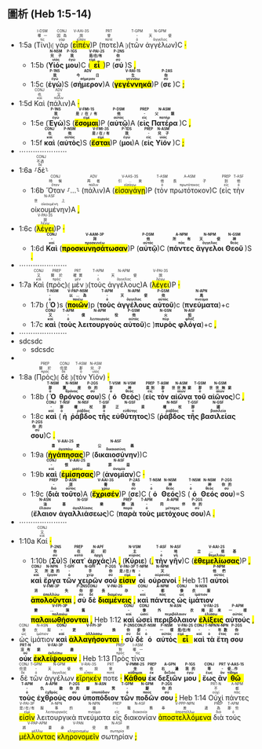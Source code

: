 ## 圖析 (Heb 1:5-14) 

- 1:5a (<RUBY><ruby><ruby>Τίνι<rt>τίς</rt></ruby><rt>哪一</rt></ruby><rt>I-DSM</rt></RUBY>)⦇ <RUBY><ruby><ruby>γὰρ<rt>γάρ</rt></ruby><rt>因為</rt></ruby><rt>CONJ</rt></RUBY> (<RUBY><ruby><ruby><mark class='verb'>εἶπέν</mark><rt>εἶπον</rt></ruby><rt>說</rt></ruby><rt>V-AAI-3S</rt></RUBY>)P (<RUBY><ruby><ruby>ποτε<rt>ποτέ</rt></ruby><rt>曾</rt></ruby><rt>PRT</rt></RUBY>)A ⦈(<RUBY><ruby><ruby>τῶν<rt>ὁ</rt></ruby><rt>-</rt></ruby><rt>T-GPM</rt></RUBY> <RUBY><ruby><ruby>ἀγγέλων<rt>ἄγγελος</rt></ruby><rt>天使</rt></ruby><rt>N-GPM</rt></RUBY>)C <mark class='punctuation'>·</mark> 
	- 1:5b (<strong><RUBY><ruby><ruby>Υἱός<rt>υἱός</rt></ruby><rt>兒子</rt></ruby><rt>N-NSM</rt></RUBY></strong> <strong><RUBY><ruby><ruby>μου<rt>ἐγώ</rt></ruby><rt>我</rt></ruby><rt>P-1GS</rt></RUBY></strong>)C (<strong><RUBY><ruby><ruby><mark class='verb'>εἶ</mark><rt>εἰμί</rt></ruby><rt>是/在/有</rt></ruby><rt>V-PAI-2S</rt></RUBY></strong>)P (<strong><RUBY><ruby><ruby>σύ<rt>σύ</rt></ruby><rt>你</rt></ruby><rt>P-2NS</rt></RUBY> </strong>)S <mark class='punctuation'>,</mark>
	- 1:5c (<strong><RUBY><ruby><ruby>ἐγὼ<rt>ἐγώ</rt></ruby><rt>我</rt></ruby><rt>P-1NS</rt></RUBY></strong>)S (<strong><RUBY><ruby><ruby>σήμερον<rt>σήμερον</rt></ruby><rt>今日</rt></ruby><rt>ADV</rt></RUBY></strong>)A (<strong><RUBY><ruby><ruby><mark class='verb'>γεγέννηκά</mark><rt>γεννάω</rt></ruby><rt>生</rt></ruby><rt>V-RAI-1S</rt></RUBY></strong>)P (<strong><RUBY><ruby><ruby>σε<rt>σύ</rt></ruby><rt>你</rt></ruby><rt>P-2AS</rt></RUBY> </strong>)C <mark class='punctuation'>;</mark>
- 1:5d <RUBY><ruby><ruby>Καὶ<rt>καί</rt></ruby><rt>也</rt></ruby><rt>CONJ</rt></RUBY> (<RUBY><ruby><ruby>πάλιν<rt>πάλιν</rt></ruby><rt>又</rt></ruby><rt>ADV</rt></RUBY>)A <mark class='punctuation'>·</mark> 
	- 1:5e (<strong><RUBY><ruby><ruby>Ἐγὼ<rt>ἐγώ</rt></ruby><rt>我</rt></ruby><rt>P-1NS</rt></RUBY></strong>)S (<strong><RUBY><ruby><ruby><mark class='verb'>ἔσομαι</mark><rt>εἰμί</rt></ruby><rt>是/在/有</rt></ruby><rt>V-FMI-1S</rt></RUBY></strong>)P (<strong><RUBY><ruby><ruby>αὐτῷ<rt>αὐτός</rt></ruby><rt>他</rt></ruby><rt>P-DSM</rt></RUBY></strong>)A (<strong><RUBY><ruby><ruby>εἰς<rt>εἰς</rt></ruby><rt>-</rt></ruby><rt>PREP</rt></RUBY></strong> <strong><RUBY><ruby><ruby>Πατέρα<rt>πατήρ</rt></ruby><rt>父親</rt></ruby><rt>N-ASM</rt></RUBY> </strong>)C <mark class='punctuation'>,</mark>
	- 1:5f <strong><RUBY><ruby><ruby>καὶ<rt>καί</rt></ruby><rt>也</rt></ruby><rt>CONJ</rt></RUBY></strong> (<strong><RUBY><ruby><ruby>αὐτὸς<rt>αὐτός</rt></ruby><rt>他</rt></ruby><rt>P-NSM</rt></RUBY></strong>)S (<strong><RUBY><ruby><ruby><mark class='verb'>ἔσται</mark><rt>εἰμί</rt></ruby><rt>是/在/有</rt></ruby><rt>V-FMI-3S</rt></RUBY></strong>)P (<strong><RUBY><ruby><ruby>μοι<rt>ἐγώ</rt></ruby><rt>我</rt></ruby><rt>P-1DS</rt></RUBY></strong>)A (<strong><RUBY><ruby><ruby>εἰς<rt>εἰς</rt></ruby><rt>-</rt></ruby><rt>PREP</rt></RUBY></strong> <strong><RUBY><ruby><ruby>Υἱόν<rt>υἱός</rt></ruby><rt>兒子</rt></ruby><rt>N-ASM</rt></RUBY> </strong>)C <mark class='punctuation'>;</mark>
- ⋯⋯⋯⋯⋯⋯⋯
- 1:6a ⸉<RUBY><ruby><ruby>δὲ<rt>δέ</rt></ruby><rt>不過</rt></ruby><rt>CONJ</rt></RUBY>⸊
	- 1:6b <RUBY><ruby><ruby>Ὅταν<rt>ὅταν</rt></ruby><rt>時候</rt></ruby><rt>CONJ</rt></RUBY> ⸉...⸊ (<RUBY><ruby><ruby>πάλιν<rt>πάλιν</rt></ruby><rt>再者</rt></ruby><rt>ADV</rt></RUBY>)A (<RUBY><ruby><ruby><mark class='verb'>εἰσαγάγῃ</mark><rt>εἰσάγω</rt></ruby><rt>引...來</rt></ruby><rt>V-AAS-3S</rt></RUBY>)P (<RUBY><ruby><ruby>τὸν<rt>ὁ</rt></ruby><rt>他</rt></ruby><rt>T-ASM</rt></RUBY> <RUBY><ruby><ruby>πρωτότοκον<rt>πρωτότοκος</rt></ruby><rt>長子</rt></ruby><rt>A-ASM</rt></RUBY>)C (<RUBY><ruby><ruby>εἰς<rt>εἰς</rt></ruby><rt>到</rt></ruby><rt>PREP</rt></RUBY> <RUBY><ruby><ruby>τὴν<rt>ὁ</rt></ruby><rt>他</rt></ruby><rt>T-ASF</rt></RUBY> <RUBY><ruby><ruby>οἰκουμένην<rt>οἰκουμένη</rt></ruby><rt>世上</rt></ruby><rt>N-ASF</rt></RUBY>)A <mark class='punctuation'>,</mark> 
- 1:6c (<RUBY><ruby><ruby><mark class='verb'>λέγει</mark><rt>λέγω</rt></ruby><rt>說</rt></ruby><rt>V-PAI-3S</rt></RUBY>)P <mark class='punctuation'>·</mark> 
	- 1:6d <strong><RUBY><ruby><ruby>Καὶ<rt>καί</rt></ruby><rt>-</rt></ruby><rt>CONJ</rt></RUBY></strong> (<strong><RUBY><ruby><ruby><mark class='verb'>προσκυνησάτωσαν</mark><rt>προσκυνέω</rt></ruby><rt>拜</rt></ruby><rt>V-AAM-3P</rt></RUBY></strong>)P (<strong><RUBY><ruby><ruby>αὐτῷ<rt>αὐτός</rt></ruby><rt>他</rt></ruby><rt>P-DSM</rt></RUBY></strong>)C (<strong><RUBY><ruby><ruby>πάντες<rt>πᾶς</rt></ruby><rt>所有</rt></ruby><rt>A-NPM</rt></RUBY></strong> <strong><RUBY><ruby><ruby>ἄγγελοι<rt>ἄγγελος</rt></ruby><rt>天使</rt></ruby><rt>N-NPM</rt></RUBY></strong> <strong><RUBY><ruby><ruby>Θεοῦ<rt>θεός</rt></ruby><rt>神</rt></ruby><rt>N-GSM</rt></RUBY> </strong>)S <mark class='punctuation'>.</mark>
- ⋯⋯⋯⋯⋯⋯⋯
- 1:7a <RUBY><ruby><ruby>Καὶ<rt>καί</rt></ruby><rt>又</rt></ruby><rt>CONJ</rt></RUBY> (<RUBY><ruby><ruby>πρὸς<rt>πρός</rt></ruby><rt>關於</rt></ruby><rt>PREP</rt></RUBY>)⦇ <RUBY><ruby><ruby>μὲν<rt>μέν</rt></ruby><rt>確實</rt></ruby><rt>PRT</rt></RUBY> ⦈(<RUBY><ruby><ruby>τοὺς<rt>ὁ</rt></ruby><rt>-</rt></ruby><rt>T-APM</rt></RUBY> <RUBY><ruby><ruby>ἀγγέλους<rt>ἄγγελος</rt></ruby><rt>天使</rt></ruby><rt>N-APM</rt></RUBY>)A (<RUBY><ruby><ruby><mark class='verb'>λέγει</mark><rt>λέγω</rt></ruby><rt>說</rt></ruby><rt>V-PAI-3S</rt></RUBY>)P <mark class='punctuation'>·</mark> 
	- 1:7b (<strong><RUBY><ruby><ruby>Ὁ<rt>ὁ</rt></ruby><rt>-</rt></ruby><rt>T-NSM</rt></RUBY></strong>)s (<strong><RUBY><ruby><ruby><mark class='ptc'>ποιῶν</mark><rt>ποιέω</rt></ruby><rt>以...為</rt></ruby><rt>V-PAP-NSM</rt></RUBY></strong>)p (<strong><RUBY><ruby><ruby>τοὺς<rt>ὁ</rt></ruby><rt>-</rt></ruby><rt>T-APM</rt></RUBY></strong> <strong><RUBY><ruby><ruby>ἀγγέλους<rt>ἄγγελος</rt></ruby><rt>天使</rt></ruby><rt>N-APM</rt></RUBY></strong> <strong><RUBY><ruby><ruby>αὐτοῦ<rt>αὐτός</rt></ruby><rt>他</rt></ruby><rt>P-GSM</rt></RUBY></strong>)c (<strong><RUBY><ruby><ruby>πνεύματα<rt>πνεῦμα</rt></ruby><rt>風</rt></ruby><rt>N-APN</rt></RUBY></strong>)+c 
	- 1:7c <strong><RUBY><ruby><ruby>καὶ<rt>καί</rt></ruby><rt>又</rt></ruby><rt>CONJ</rt></RUBY></strong> (<strong><RUBY><ruby><ruby>τοὺς<rt>ὁ</rt></ruby><rt>-</rt></ruby><rt>T-APM</rt></RUBY></strong> <strong><RUBY><ruby><ruby>λειτουργοὺς<rt>λειτουργός</rt></ruby><rt>僕役</rt></ruby><rt>N-APM</rt></RUBY></strong> <strong><RUBY><ruby><ruby>αὐτοῦ<rt>αὐτός</rt></ruby><rt>他</rt></ruby><rt>P-GSM</rt></RUBY></strong>)c )<strong><RUBY><ruby><ruby>πυρὸς<rt>πῦρ</rt></ruby><rt>火</rt></ruby><rt>N-GSN</rt></RUBY></strong> <strong><RUBY><ruby><ruby>φλόγα<rt>φλόξ</rt></ruby><rt>焰</rt></ruby><rt>N-ASF</rt></RUBY></strong>)+c <mark class='punctuation'>,</mark> 
- ⋯⋯⋯⋯⋯⋯⋯
- sdcsdc
	- sdcsdc
- 
- 1:8a (<RUBY><ruby><ruby>Πρὸς<rt>πρός</rt></ruby><rt>關於</rt></ruby><rt>PREP</rt></RUBY>)⦇ <RUBY><ruby><ruby>δὲ<rt>δέ</rt></ruby><rt>但是</rt></ruby><rt>CONJ</rt></RUBY> ⦈(<RUBY><ruby><ruby>τὸν<rt>ὁ</rt></ruby><rt>那</rt></ruby><rt>T-ASM</rt></RUBY> <RUBY><ruby><ruby>Υἱόν<rt>υἱός</rt></ruby><rt>兒子</rt></ruby><rt>N-ASM</rt></RUBY>) <mark class='punctuation'>·</mark> 
	- 1:8b (<strong><RUBY><ruby><ruby>Ὁ<rt>ὁ</rt></ruby><rt>那</rt></ruby><rt>T-NSM</rt></RUBY></strong> <strong><RUBY><ruby><ruby>θρόνος<rt>θρόνος</rt></ruby><rt>寶座</rt></ruby><rt>N-NSM</rt></RUBY></strong> <strong><RUBY><ruby><ruby>σου<rt>σύ</rt></ruby><rt>你的</rt></ruby><rt>P-2GS</rt></RUBY></strong>)S (<strong><RUBY><ruby><ruby>ὁ<rt>ὁ</rt></ruby><rt>那</rt></ruby><rt>T-VSM</rt></RUBY></strong> <strong><RUBY><ruby><ruby>Θεὸς<rt>θεός</rt></ruby><rt>神</rt></ruby><rt>N-VSM</rt></RUBY></strong>) (<strong><RUBY><ruby><ruby>εἰς<rt>εἰς</rt></ruby><rt>直到</rt></ruby><rt>PREP</rt></RUBY></strong> <strong><RUBY><ruby><ruby>τὸν<rt>ὁ</rt></ruby><rt>那</rt></ruby><rt>T-ASM</rt></RUBY></strong> <strong><RUBY><ruby><ruby>αἰῶνα<rt>αἰών</rt></ruby><rt>世世無窮</rt></ruby><rt>N-ASM</rt></RUBY></strong> <strong><RUBY><ruby><ruby>τοῦ<rt>ὁ</rt></ruby><rt>那</rt></ruby><rt>T-GSM</rt></RUBY></strong> <strong><RUBY><ruby><ruby>αἰῶνος<rt>αἰών</rt></ruby><rt>世世無窮</rt></ruby><rt>N-GSM</rt></RUBY></strong>)C <mark class='punctuation'>,</mark> 
	- 1:8c <strong><RUBY><ruby><ruby>καὶ<rt>καί</rt></ruby><rt>-</rt></ruby><rt>CONJ</rt></RUBY></strong> (<strong><RUBY><ruby><ruby>ἡ<rt>ὁ</rt></ruby><rt>那</rt></ruby><rt>T-NSF</rt></RUBY></strong> <strong><RUBY><ruby><ruby>ῥάβδος<rt>ῥάβδος</rt></ruby><rt>權杖</rt></ruby><rt>N-NSF</rt></RUBY></strong> <strong><RUBY><ruby><ruby>τῆς<rt>ὁ</rt></ruby><rt>那</rt></ruby><rt>T-GSF</rt></RUBY></strong> <strong><RUBY><ruby><ruby>εὐθύτητος<rt>εὐθύτης</rt></ruby><rt>正直</rt></ruby><rt>N-GSF</rt></RUBY></strong>)S (<strong><RUBY><ruby><ruby>ῥάβδος<rt>ῥάβδος</rt></ruby><rt>權杖</rt></ruby><rt>N-NSF</rt></RUBY></strong> <strong><RUBY><ruby><ruby>τῆς<rt>ὁ</rt></ruby><rt>那</rt></ruby><rt>T-GSF</rt></RUBY></strong> <strong><RUBY><ruby><ruby>βασιλείας<rt>βασιλεία</rt></ruby><rt>國</rt></ruby><rt>N-GSF</rt></RUBY></strong> <strong><RUBY><ruby><ruby>σου<rt>σύ</rt></ruby><rt>你的</rt></ruby><rt>P-2GS</rt></RUBY></strong>)C <mark class='punctuation'>.</mark> 
	- 1:9a (<strong><RUBY><ruby><ruby><mark class='verb'>ἠγάπησας</mark><rt>ἀγαπάω</rt></ruby><rt>喜愛</rt></ruby><rt>V-AAI-2S</rt></RUBY></strong>)P (<strong><RUBY><ruby><ruby>δικαιοσύνην<rt>δικαιοσύνη</rt></ruby><rt>公義</rt></ruby><rt>N-ASF</rt></RUBY></strong>))C 
	- 1:9b <strong><RUBY><ruby><ruby>καὶ<rt>καί</rt></ruby><rt>-</rt></ruby><rt>CONJ</rt></RUBY></strong> (<strong><RUBY><ruby><ruby><mark class='verb'>ἐμίσησας</mark><rt>μισέω</rt></ruby><rt>恨惡</rt></ruby><rt>V-AAI-2S</rt></RUBY></strong>)P (<strong><RUBY><ruby><ruby>ἀνομίαν<rt>ἀνομία</rt></ruby><rt>罪惡</rt></ruby><rt>N-ASF</rt></RUBY></strong>)C <mark class='punctuation'>·</mark> 
	- 1:9c (<strong><RUBY><ruby><ruby>διὰ<rt>διά</rt></ruby><rt>-</rt></ruby><rt>PREP</rt></RUBY></strong> <strong><RUBY><ruby><ruby>τοῦτο<rt>οὗτος</rt></ruby><rt>這</rt></ruby><rt>D-ASN</rt></RUBY></strong>)A (<strong><RUBY><ruby><ruby><mark class='verb'>ἔχρισέν</mark><rt>χρίω</rt></ruby><rt>膏</rt></ruby><rt>V-AAI-3S</rt></RUBY></strong>)P (<strong><RUBY><ruby><ruby>σε<rt>σύ</rt></ruby><rt>你</rt></ruby><rt>P-2AS</rt></RUBY></strong>)C (<strong><RUBY><ruby><ruby>ὁ<rt>ὁ</rt></ruby><rt>-</rt></ruby><rt>T-NSM</rt></RUBY></strong> <strong><RUBY><ruby><ruby>Θεός<rt>θεός</rt></ruby><rt>神</rt></ruby><rt>N-NSM</rt></RUBY></strong>)S (<strong><RUBY><ruby><ruby>ὁ<rt>ὁ</rt></ruby><rt>-</rt></ruby><rt>T-NSM</rt></RUBY></strong> <strong><RUBY><ruby><ruby>Θεός<rt>θεός</rt></ruby><rt>神</rt></ruby><rt>N-NSM</rt></RUBY></strong> <strong><RUBY><ruby><ruby>σου<rt>σύ</rt></ruby><rt>你的</rt></ruby><rt>P-2GS</rt></RUBY></strong>)=S (<strong><RUBY><ruby><ruby>ἔλαιον<rt>ἔλαιον</rt></ruby><rt>油</rt></ruby><rt>N-ASN</rt></RUBY></strong> <strong><RUBY><ruby><ruby>ἀγαλλιάσεως<rt>ἀγαλλίασις</rt></ruby><rt>喜樂</rt></ruby><rt>N-GSF</rt></RUBY></strong>)C (<strong><RUBY><ruby><ruby>παρὰ<rt>παρά</rt></ruby><rt>勝過</rt></ruby><rt>PREP</rt></RUBY></strong> <strong><RUBY><ruby><ruby>τοὺς<rt>ὁ</rt></ruby><rt>-</rt></ruby><rt>T-APM</rt></RUBY></strong> <strong><RUBY><ruby><ruby>μετόχους<rt>μέτοχος</rt></ruby><rt>同伴</rt></ruby><rt>A-APM</rt></RUBY></strong> <strong><RUBY><ruby><ruby>σου<rt>σύ</rt></ruby><rt>你的</rt></ruby><rt>P-2GS</rt></RUBY></strong>)A <mark class='punctuation'>.</mark> 
- ⋯⋯⋯⋯⋯⋯⋯
- 1:10a <RUBY><ruby><ruby>Καί<rt>καί</rt></ruby><rt>又</rt></ruby><rt>CONJ</rt></RUBY> <mark class='punctuation'>·</mark> 
	- 1:10b (<strong><RUBY><ruby><ruby>Σὺ<rt>σύ</rt></ruby><rt>你</rt></ruby><rt>P-2NS</rt></RUBY></strong>)S (<strong><RUBY><ruby><ruby>κατ᾽<rt>κατά</rt></ruby><rt>在</rt></ruby><rt>PREP</rt></RUBY></strong> <strong><RUBY><ruby><ruby>ἀρχάς<rt>ἀρχή</rt></ruby><rt>起初</rt></ruby><rt>N-APF</rt></RUBY></strong>)A <mark class='punctuation'>,</mark> (<strong><RUBY><ruby><ruby>Κύριε<rt>κύριος</rt></ruby><rt>主</rt></ruby><rt>N-VSM</rt></RUBY></strong>) (<mark class='punctuation'>,</mark> <strong><RUBY><ruby><ruby>τὴν<rt>ὁ</rt></ruby><rt>-</rt></ruby><rt>T-ASF</rt></RUBY></strong> <strong><RUBY><ruby><ruby>γῆν<rt>γῆ</rt></ruby><rt>地</rt></ruby><rt>N-ASF</rt></RUBY></strong>)C (<strong><RUBY><ruby><ruby><mark class='verb'>ἐθεμελίωσας</mark><rt>θεμελιόω</rt></ruby><rt>立...根基</rt></ruby><rt>V-AAI-2S</rt></RUBY></strong>)P <mark class='punctuation'>,</mark> <strong><RUBY><ruby><ruby>καὶ<rt>καί</rt></ruby><rt>又</rt></ruby><rt>CONJ</rt></RUBY></strong> <strong><RUBY><ruby><ruby>ἔργα<rt>ἔργον</rt></ruby><rt>所造的</rt></ruby><rt>N-NPN</rt></RUBY></strong> <strong><RUBY><ruby><ruby>τῶν<rt>ὁ</rt></ruby><rt>-</rt></ruby><rt>T-GPF</rt></RUBY></strong> <strong><RUBY><ruby><ruby>χειρῶν<rt>χείρ</rt></ruby><rt>手</rt></ruby><rt>N-GPF</rt></RUBY></strong> <strong><RUBY><ruby><ruby>σού<rt>σύ</rt></ruby><rt>你</rt></ruby><rt>P-2GS</rt></RUBY></strong> <strong><RUBY><ruby><ruby><mark class='verb'>εἰσιν</mark><rt>εἰμί</rt></ruby><rt>是/在/有</rt></ruby><rt>V-PAI-3P</rt></RUBY></strong> <strong><RUBY><ruby><ruby>οἱ<rt>ὁ</rt></ruby><rt>-</rt></ruby><rt>T-NPM</rt></RUBY></strong> <strong><RUBY><ruby><ruby>οὐρανοί<rt>οὐρανός</rt></ruby><rt>天</rt></ruby><rt>N-NPM</rt></RUBY></strong> <mark class='punctuation'>·</mark> Heb 1:11 <strong><RUBY><ruby><ruby>αὐτοὶ<rt>αὐτός</rt></ruby><rt>他們</rt></ruby><rt>P-NPM</rt></RUBY></strong> <strong><RUBY><ruby><ruby><mark class='verb'>ἀπολοῦνται</mark><rt>ἀπολλύω</rt></ruby><rt>消失</rt></ruby><rt>V-FMI-3P</rt></RUBY></strong> <mark class='punctuation'>,</mark> <strong><RUBY><ruby><ruby>σὺ<rt>σύ</rt></ruby><rt>你</rt></ruby><rt>P-2NS</rt></RUBY></strong> <strong><RUBY><ruby><ruby>δὲ<rt>δέ</rt></ruby><rt>卻</rt></ruby><rt>CONJ</rt></RUBY></strong> <strong><RUBY><ruby><ruby><mark class='verb'>διαμένεις</mark><rt>διαμένω</rt></ruby><rt>長存</rt></ruby><rt>V-PAI-2S</rt></RUBY></strong> <mark class='punctuation'>,</mark> <strong><RUBY><ruby><ruby>καὶ<rt>καί</rt></ruby><rt>-</rt></ruby><rt>CONJ</rt></RUBY></strong> <strong><RUBY><ruby><ruby>πάντες<rt>πᾶς</rt></ruby><rt>都</rt></ruby><rt>A-NPM</rt></RUBY></strong> <strong><RUBY><ruby><ruby>ὡς<rt>ὡς</rt></ruby><rt>像</rt></ruby><rt>CONJ</rt></RUBY></strong> <strong><RUBY><ruby><ruby>ἱμάτιον<rt>ἱμάτιον</rt></ruby><rt>衣服</rt></ruby><rt>N-NSN</rt></RUBY></strong> <strong><RUBY><ruby><ruby><mark class='verb'>παλαιωθήσονται</mark><rt>παλαιόω</rt></ruby><rt>變...陳舊</rt></ruby><rt>V-FPI-3P</rt></RUBY></strong> <mark class='punctuation'>,</mark> Heb 1:12 <strong><RUBY><ruby><ruby>καὶ<rt>καί</rt></ruby><rt>-</rt></ruby><rt>CONJ</rt></RUBY></strong> <strong><RUBY><ruby><ruby>ὡσεὶ<rt>ὡσεί</rt></ruby><rt>像</rt></ruby><rt>CONJ</rt></RUBY></strong> <strong><RUBY><ruby><ruby>περιβόλαιον<rt>περιβόλαιον</rt></ruby><rt>外衣</rt></ruby><rt>N-ASN</rt></RUBY></strong> <strong><RUBY><ruby><ruby><mark class='verb'>ἑλίξεις</mark><rt>ἑλίσσω</rt></ruby><rt>捲起來</rt></ruby><rt>V-FAI-2S</rt></RUBY></strong> <strong><RUBY><ruby><ruby>αὐτούς<rt>αὐτός</rt></ruby><rt>一樣</rt></ruby><rt>P-APM</rt></RUBY></strong> <mark class='punctuation'>,</mark> 
- <RUBY><ruby><ruby>ὡς<rt>ὡς</rt></ruby><rt>像</rt></ruby><rt>CONJ</rt></RUBY> <RUBY><ruby><ruby>ἱμάτιον<rt>ἱμάτιον</rt></ruby><rt>衣服</rt></ruby><rt>N-ASN</rt></RUBY> <strong><RUBY><ruby><ruby>καὶ<rt>καί</rt></ruby><rt>-</rt></ruby><rt>CONJ</rt></RUBY></strong> <strong><RUBY><ruby><ruby><mark class='verb'>ἀλλαγήσονται</mark><rt>ἀλλάσσω</rt></ruby><rt>更換</rt></ruby><rt>V-FPI-3P</rt></RUBY></strong> <mark class='punctuation'>·</mark> <strong><RUBY><ruby><ruby>σὺ<rt>σύ</rt></ruby><rt>你</rt></ruby><rt>P-2NS</rt></RUBY></strong> <strong><RUBY><ruby><ruby>δὲ<rt>δέ</rt></ruby><rt>卻</rt></ruby><rt>CONJ</rt></RUBY></strong> <strong><RUBY><ruby><ruby>ὁ<rt>ὁ</rt></ruby><rt>-</rt></ruby><rt>T-NSM</rt></RUBY></strong> <strong><RUBY><ruby><ruby>αὐτὸς<rt>αὐτός</rt></ruby><rt>一樣</rt></ruby><rt>P-NSM</rt></RUBY></strong> <strong><RUBY><ruby><ruby><mark class='verb'>εἶ</mark><rt>εἰμί</rt></ruby><rt>是/在/有</rt></ruby><rt>V-PAI-2S</rt></RUBY></strong> <strong><RUBY><ruby><ruby>καὶ<rt>καί</rt></ruby><rt>-</rt></ruby><rt>CONJ</rt></RUBY></strong> <strong><RUBY><ruby><ruby>τὰ<rt>ὁ</rt></ruby><rt>-</rt></ruby><rt>T-NPN</rt></RUBY></strong> <strong><RUBY><ruby><ruby>ἔτη<rt>ἔτος</rt></ruby><rt>年數</rt></ruby><rt>N-NPN</rt></RUBY></strong> <strong><RUBY><ruby><ruby>σου<rt>σύ</rt></ruby><rt>你</rt></ruby><rt>P-2GS</rt></RUBY></strong> <strong><RUBY><ruby><ruby>οὐκ<rt>οὐ</rt></ruby><rt>沒有</rt></ruby><rt>PRT-N</rt></RUBY></strong> <strong><RUBY><ruby><ruby><mark class='verb'>ἐκλείψουσιν</mark><rt>ἐκλείπω</rt></ruby><rt>窮盡</rt></ruby><rt>V-FAI-3P</rt></RUBY></strong> <mark class='punctuation'>.</mark> Heb 1:13 <RUBY><ruby><ruby>Πρὸς<rt>πρός</rt></ruby><rt>對</rt></ruby><rt>PREP</rt></RUBY> <RUBY><ruby><ruby>τίνα<rt>τίς</rt></ruby><rt>哪一</rt></ruby><rt>I-ASM</rt></RUBY> 
- <RUBY><ruby><ruby>δὲ<rt>δέ</rt></ruby><rt>但是</rt></ruby><rt>CONJ</rt></RUBY> <RUBY><ruby><ruby>τῶν<rt>ὁ</rt></ruby><rt>-</rt></ruby><rt>T-GPM</rt></RUBY> <RUBY><ruby><ruby>ἀγγέλων<rt>ἄγγελος</rt></ruby><rt>天使</rt></ruby><rt>N-GPM</rt></RUBY> <RUBY><ruby><ruby><mark class='verb'>εἴρηκέν</mark><rt>εἶπον</rt></ruby><rt>他說</rt></ruby><rt>V-RAI-3S</rt></RUBY> <RUBY><ruby><ruby>ποτε<rt>ποτέ</rt></ruby><rt>曾</rt></ruby><rt>PRT</rt></RUBY> <mark class='punctuation'>·</mark> <strong><RUBY><ruby><ruby><mark class='verb'>Κάθου</mark><rt>κάθημαι</rt></ruby><rt>坐</rt></ruby><rt>V-PMM-2S</rt></RUBY></strong> <strong><RUBY><ruby><ruby>ἐκ<rt>ἐκ</rt></ruby><rt>在</rt></ruby><rt>PREP</rt></RUBY></strong> <strong><RUBY><ruby><ruby>δεξιῶν<rt>δεξιός</rt></ruby><rt>右邊</rt></ruby><rt>A-GPN</rt></RUBY></strong> <strong><RUBY><ruby><ruby>μου<rt>ἐγώ</rt></ruby><rt>我的</rt></ruby><rt>P-1GS</rt></RUBY></strong> <mark class='punctuation'>,</mark> <strong><RUBY><ruby><ruby>ἕως<rt>ἕως</rt></ruby><rt>等</rt></ruby><rt>CONJ</rt></RUBY></strong> <strong><RUBY><ruby><ruby>ἂν<rt>ἄν</rt></ruby><rt>-</rt></ruby><rt>PRT</rt></RUBY></strong> <strong><RUBY><ruby><ruby><mark class='verb'>θῶ</mark><rt>τίθημι</rt></ruby><rt>使...作</rt></ruby><rt>V-AAS-1S</rt></RUBY></strong> <strong><RUBY><ruby><ruby>τοὺς<rt>ὁ</rt></ruby><rt>-</rt></ruby><rt>T-APM</rt></RUBY></strong> <strong><RUBY><ruby><ruby>ἐχθρούς<rt>ἐχθρός</rt></ruby><rt>仇敵</rt></ruby><rt>A-APM</rt></RUBY></strong> <strong><RUBY><ruby><ruby>σου<rt>σύ</rt></ruby><rt>你的</rt></ruby><rt>P-2GS</rt></RUBY></strong> <strong><RUBY><ruby><ruby>ὑποπόδιον<rt>ὑποπόδιον</rt></ruby><rt>腳凳</rt></ruby><rt>N-ASN</rt></RUBY></strong> <strong><RUBY><ruby><ruby>τῶν<rt>ὁ</rt></ruby><rt>-</rt></ruby><rt>T-GPM</rt></RUBY></strong> <strong><RUBY><ruby><ruby>ποδῶν<rt>πούς</rt></ruby><rt>腳</rt></ruby><rt>N-GPM</rt></RUBY></strong> <strong><RUBY><ruby><ruby>σου<rt>σύ</rt></ruby><rt>你的</rt></ruby><rt>P-2GS</rt></RUBY></strong> <mark class='punctuation'>;</mark> Heb 1:14 <RUBY><ruby><ruby>Οὐχὶ<rt>οὐχί</rt></ruby><rt>不</rt></ruby><rt>PRT-N</rt></RUBY> <RUBY><ruby><ruby>πάντες<rt>πᾶς</rt></ruby><rt>都</rt></ruby><rt>A-NPM</rt></RUBY> <RUBY><ruby><ruby><mark class='verb'>εἰσὶν</mark><rt>εἰμί</rt></ruby><rt>是/在/有</rt></ruby><rt>V-PAI-3P</rt></RUBY> <RUBY><ruby><ruby>λειτουργικὰ<rt>λειτουργικός</rt></ruby><rt>服事的</rt></ruby><rt>A-NPN</rt></RUBY> <RUBY><ruby><ruby>πνεύματα<rt>πνεῦμα</rt></ruby><rt>靈</rt></ruby><rt>N-NPN</rt></RUBY> <RUBY><ruby><ruby>εἰς<rt>εἰς</rt></ruby><rt>-</rt></ruby><rt>PREP</rt></RUBY> <RUBY><ruby><ruby>διακονίαν<rt>διακονία</rt></ruby><rt>職務</rt></ruby><rt>N-ASF</rt></RUBY> <RUBY><ruby><ruby><mark class='ptc'>ἀποστελλόμενα</mark><rt>ἀποστέλλω</rt></ruby><rt>奉差遣</rt></ruby><rt>V-PPP-NPN</rt></RUBY> <RUBY><ruby><ruby>διὰ<rt>διά</rt></ruby><rt>為</rt></ruby><rt>PREP</rt></RUBY> <RUBY><ruby><ruby>τοὺς<rt>ὁ</rt></ruby><rt>那些</rt></ruby><rt>T-APM</rt></RUBY> <RUBY><ruby><ruby><mark class='ptc'>μέλλοντας</mark><rt>μέλλω</rt></ruby><rt>將要</rt></ruby><rt>V-PAP-APM</rt></RUBY> <RUBY><ruby><ruby><mark class='inf'>κληρονομεῖν</mark><rt>κληρονομέω</rt></ruby><rt>承受</rt></ruby><rt>V-PAN</rt></RUBY> <RUBY><ruby><ruby>σωτηρίαν<rt>σωτηρία</rt></ruby><rt>救恩</rt></ruby><rt>N-ASF</rt></RUBY> <mark class='punctuation'>;</mark> 